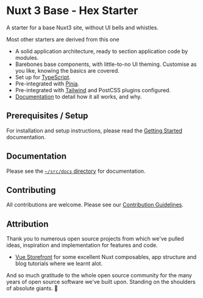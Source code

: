 # Nuxt 3 Base - Hex Starter

A starter for a base Nuxt3 site, without UI bells and whistles.

Most other starters are derived from this one

- A solid application architecture, ready to section application code by modules.
- Barebones base components, with little-to-no UI theming. Customise as you like, knowing the basics are covered.
- Set up for [TypeScript](https://www.typescriptlang.org/).
- Pre-integrated with [Pinia](https://pinia.vuejs.org/).
- Pre-integrated with [Tailwind](https://tailwindcss.com/) and PostCSS plugins configured.
- [Documentation](./src/docs) to detail how it all works, and why.

## Prerequisites / Setup

For installation and setup instructions, please read the [Getting Started] documentation.

## Documentation

Please see the [`~/src/docs` directory](./src/docs/START-HERE.md) for documentation.

## Contributing

All contributions are welcome. Please see our [Contribution Guidelines](./CONTRIBUTING.md).

## Attribution

Thank you to numerous open source projects from which we've pulled ideas, inspiration and implementation for
features and code.

- [Vue Storefront](https://github.com/vuestorefront/vue-storefront) for some excellent Nuxt composables, app structure and blog tutorials where we learnt alot.

And so much gratitude to the whole open source community for the many years of open source software
we've built upon. Standing on the shoulders of absolute giants. 💪


[Getting Started]: ./src/docs/0.%20Getting%20Started/0.%20Quick%20Start.md

